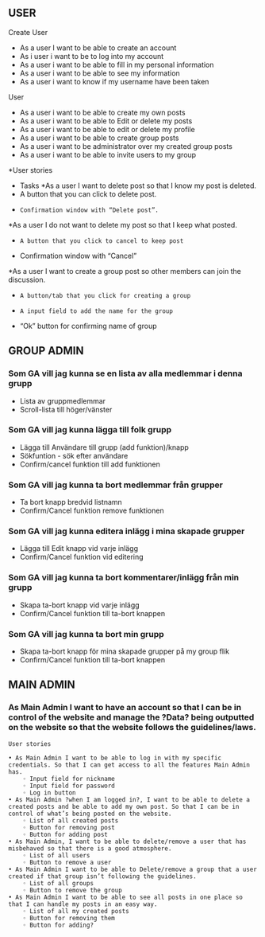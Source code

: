## USER
Create User
- As a user I want to be able to create an account
- As i user i want to be to log into my account
- As a user i want to be able to fill in my personal information
- As a user i want to be able to see my information
- As a user i want to know if my username have been taken



User
- As a user i want to be able to create my own posts
- As a user i want to be able to Edit or delete my posts
- As a user i want to be able to edit or delete my profile
- As a user i want to be able to create group posts
- As a user i want to be administrator over my created group posts
- As a user i want to be able to invite users to my group


*User stories
- Tasks
*As a user I want to delete post so that I know my post is deleted.
-    A button that you can click to delete post.
-     Confirmation window with “Delete post”.

*As a user I do not want to delete my post so that I keep what posted.
-     A button that you click to cancel to keep post
-   Confirmation window with “Cancel”

*As a user I want to create a group post so other members can join the discussion.
-     A button/tab that you click for creating a group
-     A input field to add the name for the group
-    “Ok” button for confirming name of group


## GROUP ADMIN


### Som GA vill jag kunna se en lista av alla medlemmar i denna grupp

- Lista av gruppmedlemmar
- Scroll-lista till höger/vänster

### Som GA vill jag kunna lägga till folk grupp

- Lägga till Användare till grupp (add funktion)/knapp
- Sökfuntion - sök efter användare
- Confirm/cancel funktion till add funktionen


### Som GA vill jag kunna ta bort medlemmar från grupper

- Ta bort knapp bredvid listnamn
- Confirm/Cancel funktion remove funktionen

### Som GA vill jag kunna editera inlägg i mina skapade grupper

- Lägga till Edit knapp vid varje inlägg
- Confirm/Cancel funktion vid editering


### Som GA vill jag kunna ta bort kommentarer/inlägg från min grupp

- Skapa ta-bort knapp vid varje inlägg
- Confirm/Cancel funktion till ta-bort knappen


### Som GA vill jag kunna ta bort min grupp

- Skapa ta-bort knapp för mina skapade grupper på my group flik
- Confirm/Cancel funktion till ta-bort knappen

## MAIN ADMIN

### As Main Admin I want to have an account so that I can be in control of the website and manage the ?Data? being outputted on the website so that the website follows the guidelines/laws.

    User stories 
      
    • As Main Admin I want to be able to log in with my specific credentials. So that I can get access to all the features Main Admin has.
        ◦ Input field for nickname
        ◦ Input field for password
        ◦ Log in button
    • As Main Admin ?when I am logged in?, I want to be able to delete a created posts and be able to add my own post. So that I can be in control of what’s being posted on the website.
        ◦ List of all created posts
        ◦ Button for removing post
        ◦ Button for adding post
    • As Main Admin, I want to be able to delete/remove a user that has misbehaved so that there is a good atmosphere.
        ◦ List of all users
        ◦ Button to remove a user
    • As Main Admin I want to be able to Delete/remove a group that a user created if that group isn’t following the guidelines.
        ◦ List of all groups
        ◦ Button to remove the group
    • As Main Admin I want to be able to see all posts in one place so that I can handle my posts in an easy way.
        ◦ List of all my created posts
        ◦ Button for removing them
        ◦ Button for adding?

